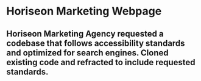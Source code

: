 # Horiseon Marketing Webpage

## Horiseon Marketing Agency requested a codebase that follows accessibility standards and optimized for search engines. Cloned existing code and refracted to include requested standards.
